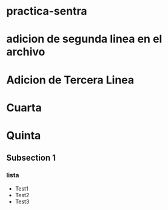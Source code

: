 # practica-sentra
# adicion de segunda linea en el archivo
# Adicion de Tercera Linea
# Cuarta
# Quinta

## Subsection 1

### lista

* Test1
* Test2
* Test3
